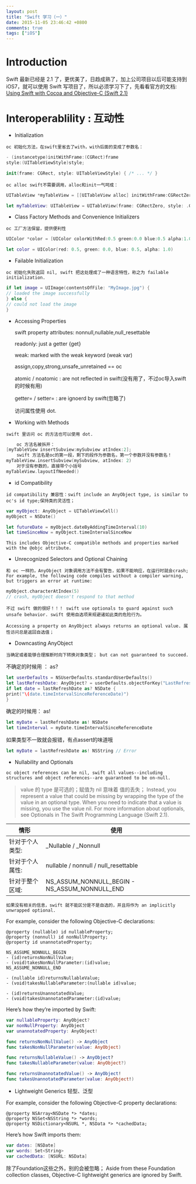 ```yaml
---
layout: post
title: "Swift 学习（一）"
date: 2015-11-05 23:46:42 +0800
comments: true
tags: ["iOS"]
---
```


# Introduction

Swift 最新已经是 2.1 了，更优美了，日趋成熟了，加上公司项目以后可能支持到 iOS7，就可以使用 Swift 写项目了，所以必须学习下了，先看看官方的文档:     
 [Using Swift with Cocoa and Objective-C (Swift 2.1)](https://developer.apple.com/library/ios/documentation/Swift/Conceptual/BuildingCocoaApps/index.html#//apple_ref/doc/uid/TP40014216-CH2-ID0)

# Interoperablility : 互动性

- Initialization

`oc 初始化方法，在swift里省去了with，with后面的变成了参数名：`

```swift
- (instancetype)initWithFrame:(CGRect)frame
style:(UITableViewStyle)style;

init(frame: CGRect, style: UITableViewStyle) { /* ... */ }
```

`oc alloc swift不需要调用，alloc和init一气呵成：`

```swift
UITableView *myTableView = [[UITableView alloc] initWithFrame:CGRectZero style:UITableViewStyleGrouped];

let myTableView: UITableView = UITableView(frame: CGRectZero, style: .Grouped)
```

- Class Factory Methods and Convenience Initializers

`oc 工厂方法保留，提供便利性`

```swift
UIColor *color = [UIColor colorWithRed:0.5 green:0.0 blue:0.5 alpha:1.0];

let color = UIColor(red: 0.5, green: 0.0, blue: 0.5, alpha: 1.0)
```
<!--more-->
- Failable Initialization

`oc 初始化失败返回 nil, swift 把这处理成了一种语言特性，称之为 failable initialization.`

```swift
if let image = UIImage(contentsOfFile: "MyImage.jpg") {
// loaded the image successfully
} else {
// could not load the image
}
```
- Accessing Properties

	swift property attributes: nonnull,nullable,null_resettable

	readonly: just a getter {get}

	weak: marked with the weak keyword (weak var)

	assign,copy,strong,unsafe_unretained == oc

	atomic / noatomic : are not reflected in swift(没有用了，不过oc导入swift的时候有用)

	getter= / setter= : are ignoerd by swift(忽略了)

	访问属性使用 dot.
- Working with Methods

`swift 里访问 oc 的方法也可以使用 dot.`

```swift
	oc 方法名被拆开：
[myTableView insertSubview:mySubview atIndex:2];
	swift 方法名是oc的第一段，剩下的段作为参数名，第一个参数并没有参数名！
myTableView.insertSubview(mySubview, atIndex: 2)
	对于没有参数的，直接带个小括号
myTableView.layoutIfNeeded()
```
- id Compatibility

`id compatibility 兼容性：swift include an AnyObject type, is similar to oc's id type;保持类的灵活性；`

```swift
var myObject: AnyObject = UITableViewCell()
myObject = NSDate()

let futureDate = myObject.dateByAddingTimeInterval(10)
let timeSinceNow = myObject.timeIntervalSinceNow
```

`This includes Objective-C compatible methods and properties marked with the @objc attribute.`

- Unrecognized Selectors and Optional Chaining

`和 oc 一样的，AnyObject 对象调用方法不会有警告，如果不能响应，在运行时就会crash;
For example, the following code compiles without a compiler warning, but triggers an error at runtime:`

```swift
myObject.characterAtIndex(5)
// crash, myObject doesn't respond to that method
```

`不过 swift 做的很好！！！
swift use optionals to guard against such unsafe behavior.
swift 使用自选项来规避诸如此类的危险行为。`

`Accessing a property on AnyObject always returns an optional value.
属性访问总是返回自选值；`

- Downcasting AnyObject

`当确定或者能够合理推断时向下转换对象类型；
but can not guaranteed to succeed.`

不确定的时候用 ： as?
```swift
let userDefaults = NSUserDefaults.standardUserDefaults()
let lastRefreshDate: AnyObject? = userDefaults.objectForKey("LastRefreshDate")
if let date = lastRefreshDate as? NSDate {
print("\(date.timeIntervalSinceReferenceDate)")
}
```

确定的时候用： as!
```swift
let myDate = lastRefreshDate as! NSDate
let timeInterval = myDate.timeIntervalSinceReferenceDate
```

如果类型不一致就会报错，有点assert的味道哦
```swift
let myDate = lastRefreshDate as! NSString // Error
```

- Nullability and Optionals

`oc object references can be nil,
swift all values--including structures and object references--are guaranteed to be on-null.`

>value 的 type 是可选的；赋值为 nil 意味着 值的丢失；
Instead, you represent a value that could be missing by wrapping the type of the value in an optional type. When you need to indicate that a value is missing, you use the value nil. For more information about optionals, see Optionals in The Swift Programming Language (Swift 2.1).


| 情形    |   使用    |
|--------|----------|
|针对于个人类型:| _Nullable / _Nonnull |
|针对于个人属性:| nullable / nonnull / null_resettable |
|针对于整个区域:| NS_ASSUM_NONNULL_BEGIN - NS_ASSUM_NONNULL_END |

`如果没有相关的信息，swift 就不能区分是不是自选的，并且将作为 an implicitly unwrapped optional.`

For example, consider the following Objective-C declarations:

```objc
@property (nullable) id nullableProperty;
@property (nonnull) id nonNullProperty;
@property id unannotatedProperty;

NS_ASSUME_NONNULL_BEGIN
- (id)returnsNonNullValue;
- (void)takesNonNullParameter:(id)value;
NS_ASSUME_NONNULL_END

- (nullable id)returnsNullableValue;
- (void)takesNullableParameter:(nullable id)value;

- (id)returnsUnannotatedValue;
- (void)takesUnannotatedParameter:(id)value;
```

Here’s how they’re imported by Swift:

```swift
var nullableProperty: AnyObject?
var nonNullProperty: AnyObject
var unannotatedProperty: AnyObject!

func returnsNonNullValue() -> AnyObject
func takesNonNullParameter(value: AnyObject)

func returnsNullableValue() -> AnyObject?
func takesNullableParameter(value: AnyObject?)

func returnsUnannotatedValue() -> AnyObject!
func takesUnannotatedParameter(value: AnyObject!)
```
- Lightweight Generics 轻型、泛型

For example, consider the following Objective-C property declarations:

```objc
@property NSArray<NSDate *> *dates;
@property NSSet<NSString *> *words;
@property NSDictionary<NSURL *, NSData *> *cachedData;
```
Here’s how Swift imports them:

```swift
var dates: [NSDate]
var words: Set<String>
var cachedData: [NSURL: NSData]
```
除了Foundation这些之外，别的会被忽略；
Aside from these Foundation collection classes, Objective-C lightweight generics are ignored by Swift.
